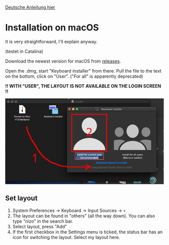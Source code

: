 [Deutsche Anleitung hier](README.md)

# Installation on macOS

It is very straightforward, I'll explain anyway.

(testet in Catalina)

Download the newest version for macOS from [releases](https://github.com/theNizo/DvorakByNizo-German/releases).

Open the .dmg, start "Keyboard installer" from there. Pull the file to the text on the bottom, click on "User". ("For all" is apparently deprecated)

**!! WITH "USER", THE LAYOUT IS NOT AVAILABLE ON THE LOGIN SCREEN !!**

![Explanation in visual format](../img/3-macos.png)

## Set layout

1. System Preferences -> Keyboard -> Input Sources -> `+`
1. The layout can be found in "others" (all the way down). You can also type "nizo" in the search bar.
1. Select layout, press "Add"
1. If the first checkbox in the Settings menu is ticked, the status bar has an icon for switching the layout. Select my layout here.
